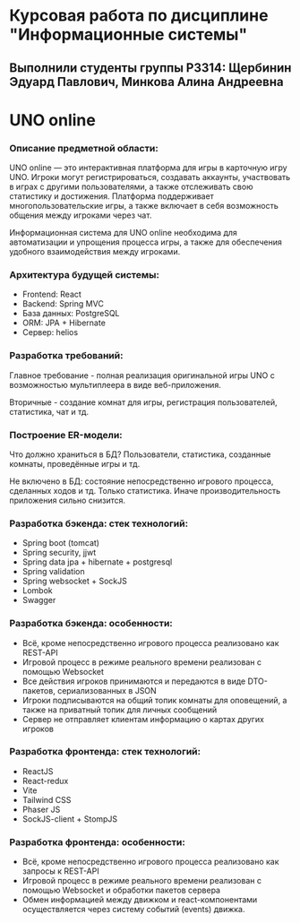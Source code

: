 # Курсовая работа по дисциплине "Информационные системы"
## Выполнили студенты группы Р3314: Щербинин Эдуард Павлович, Минкова Алина Андреевна

# UNO online

### Описание предметной области:
UNO online — это интерактивная платформа для игры в карточную игру UNO. Игроки могут регистрироваться, создавать аккаунты, участвовать в играх с другими пользователями, а также отслеживать свою статистику и достижения. Платформа поддерживает многопользовательские игры, а также включает в себя возможность общения между игроками через чат.

Информационная система для UNO online необходима для автоматизации и упрощения процесса игры, а также для обеспечения удобного взаимодействия между игроками.

### Архитектура будущей системы:
- Frontend: React
- Backend: Spring MVC
- База данных: PostgreSQL
- ORM: JPA + Hibernate
- Сервер: helios

### Разработка требований:
Главное требование - полная реализация оригинальной игры UNO с возможностью мультиплеера в виде веб-приложения.

Вторичные - создание комнат для игры, регистрация пользователей, статистика, чат и тд.

### Построение ER-модели:
Что должно храниться в БД? Пользователи, статистика, созданные комнаты, проведённые игры и тд.

Не включено в БД: состояние непосредственно игрового процесса, сделанных ходов и тд. Только статистика. Иначе производительность приложения сильно снизится.

### Разработка бэкенда: стек технологий:
- Spring boot (tomcat)
- Spring security, jjwt
- Spring data jpa + hibernate + postgresql
- Spring validation
- Spring websocket + SockJS
- Lombok
- Swagger

### Разработка бэкенда: особенности:
- Всё, кроме непосредственно игрового процесса реализовано как REST-API
- Игровой процесс в режиме реального времени реализован с помощью Websocket
- Все действия игроков принимаются и передаются в виде DTO-пакетов, сериализованных в JSON
- Игроки подписываются на общий топик комнаты для оповещений, а также на приватный топик для личных сообщений
- Сервер не отправляет клиентам информацию о картах других игроков

### Разработка фронтенда: стек технологий:
- ReactJS
- React-redux
- Vite
- Tailwind CSS
- Phaser JS
- SockJS-client + StompJS

### Разработка фронтенда: особенности:
- Всё, кроме непосредственно игрового процесса реализовано как запросы к  REST-API
- Игровой процесс в режиме реального времени реализован с помощью Websocket и обработки пакетов сервера
- Обмен информацией между движком и react-компонентами осуществляется через систему событий (events) движка.
